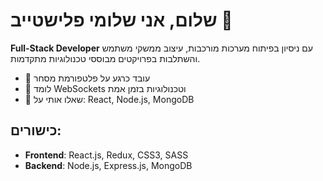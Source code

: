 # שלום, אני שלומי פלישטייב 👋

**Full-Stack Developer** עם ניסיון בפיתוח מערכות מורכבות, עיצוב ממשקי משתמש והשתלבות בפרויקטים מבוססי טכנולוגיות מתקדמות.

- 🔭 עובד כרגע על פלטפורמת מסחר
- 🌱 לומד WebSockets וטכנולוגיות בזמן אמת
- 💬 שאלו אותי על: React, Node.js, MongoDB

## כישורים:
- **Frontend**: React.js, Redux, CSS3, SASS
- **Backend**: Node.js, Express.js, MongoDB
